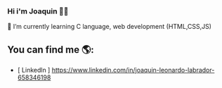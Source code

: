 ### Hi i'm Joaquin 👋🏼 
🌱 I’m currently learning C language, web development (HTML,CSS,JS)

## You can find me 🌎:
- [ Linkedln ] https://www.linkedin.com/in/joaquin-leonardo-labrador-658346198 
